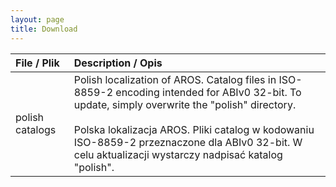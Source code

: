 ```yaml
---
layout: page
title: Download
---
```


| File / Plik | Description / Opis |
| :------ |:--- |
| polish catalogs | Polish localization of AROS. Catalog files in ISO-8859-2 encoding intended for ABIv0 32-bit. To update, simply overwrite the "polish" directory.<br><br>Polska lokalizacja AROS. Pliki catalog w kodowaniu ISO-8859-2 przeznaczone dla ABIv0 32-bit. W celu aktualizacji wystarczy nadpisać katalog "polish".|
